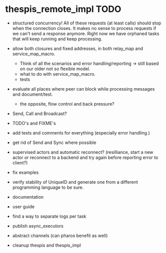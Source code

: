 # thespis_remote_impl TODO


- structured concurrency! All of these requests (at least calls) should stop when the connection
 closes. It makes no sense to process requests if we can't send a response anymore. Right now
 we have orphaned tasks that will keep running and keep processing.


- allow both closures and fixed addresses, in both relay_map and service_map_macro.
  - Think of all the scenarios and error handling/reporting -> still based on our older not so flexible model.
  - what to do with service_map_macro.
  - tests

- evaluate all places where peer can block while processing messages and document/test.
  - the opposite, flow control and back pressure?

- Send, Call and Broadcast?

- TODO's and FIXME's
- add tests and comments for everything (especially error handling.)
- get rid of Send and Sync where possible
- supervised actors and automatic reconnect? (resilliance, start a new actor or reconnect to a backend and try again before reporting error to client?)

- fix examples
- verify stability of UniqueID and generate one from a different programming language to be sure.
- documentation
- user guide

- find a way to separate logs per task
- publish async_executors
- abstract channels (can pharos benefit as well)
- cleanup thespis and thespis_impl
